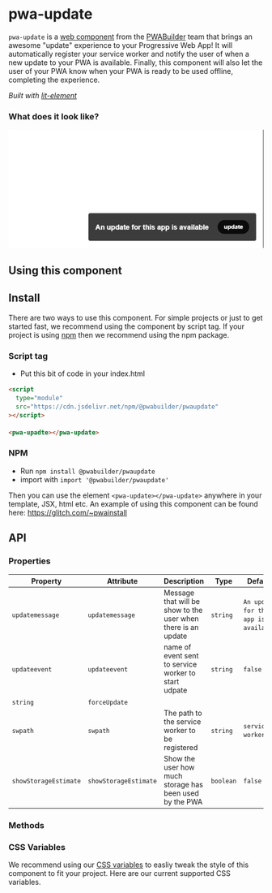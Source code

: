 # pwa-update

`pwa-update` is a [web component](https://meowni.ca/posts/web-components-with-otters/) from the [PWABuilder](https://pwabuilder.com) team that brings an awesome "update" experience to your Progressive Web App! It will automatically register your service worker and notify the user of when a new update to your PWA is available. Finally, this component will also let the user of your PWA know when your PWA is ready to be used offline, completing the experience.

_Built with [lit-element](https://lit-element.polymer-project.org/)_

### What does it look like?

![An image of what the component looks like](assets/update.png?raw=true "pwa-update")

## Using this component

## Install

There are two ways to use this component. For simple projects or just to get started fast, we recommend using the component by script tag. If your project is using [npm](https://www.npmjs.com/) then we recommend using the npm package.

### Script tag

- Put this bit of code in your index.html

```html
<script
  type="module"
  src="https://cdn.jsdelivr.net/npm/@pwabuilder/pwaupdate"
></script>

<pwa-upadte></pwa-update>
```

### NPM

- Run `npm install @pwabuilder/pwaupdate`
- import with `import '@pwabuilder/pwaupdate'`

Then you can use the element `<pwa-update></pwa-update>` anywhere in your template, JSX, html etc. An example of using this component can be found here: https://glitch.com/~pwainstall

## API

### Properties

| Property             | Attribute            | Description                                                                     | Type      | Default                                             |
| -------------------- | -------------------- | ------------------------------------------------------------------------------- | --------- | --------------------------------------------------- |
| `updatemessage`           | `updatemessage`       | Message that will be show to the user when there is an update                                  | `string` | `An update for this app is available`                                             |
| `updateevent`          | `updateevent`          | name of event sent to service worker to start udpate                        | `string` | `false`                                             |
 `string`  | `forceUpdate`                                     |
| `swpath`          | `swpath`          | The path to the service worker to be registered | `string`  | `service-worker.js`                      |
| `showStorageEstimate`          | `showStorageEstimate`          | Show the user how much storage has been used by the PWA | `boolean`  | `false`                      |

### Methods


### CSS Variables

We recommend using our [CSS variables](https://developer.mozilla.org/en-US/docs/Web/CSS/Using_CSS_custom_properties) to easliy tweak the style of this component to fit your project. Here are our current
supported CSS variables.

